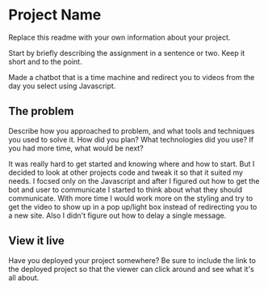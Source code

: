 # Project Name

Replace this readme with your own information about your project.

Start by briefly describing the assignment in a sentence or two. Keep it short and to the point.

Made a chatbot that is a time machine and redirect you to videos from the day you select using Javascript.

## The problem

Describe how you approached to problem, and what tools and techniques you used to solve it. How did you plan? What technologies did you use? If you had more time, what would be next?

It was really hard to get started and knowing where and how to start. But I decided to look at other projects code and tweak it so that it suited my needs. I focsed only on the Javascript and after I figured out how to get the bot and user to communicate I started to think about what they should communicate. With more time I would work more on the styling and try to get the video to show up in a pop up/light box instead of redirecting you to a new site. Also I didn't figure out how to delay a single message. 

## View it live

Have you deployed your project somewhere? Be sure to include the link to the deployed project so that the viewer can click around and see what it's all about.
